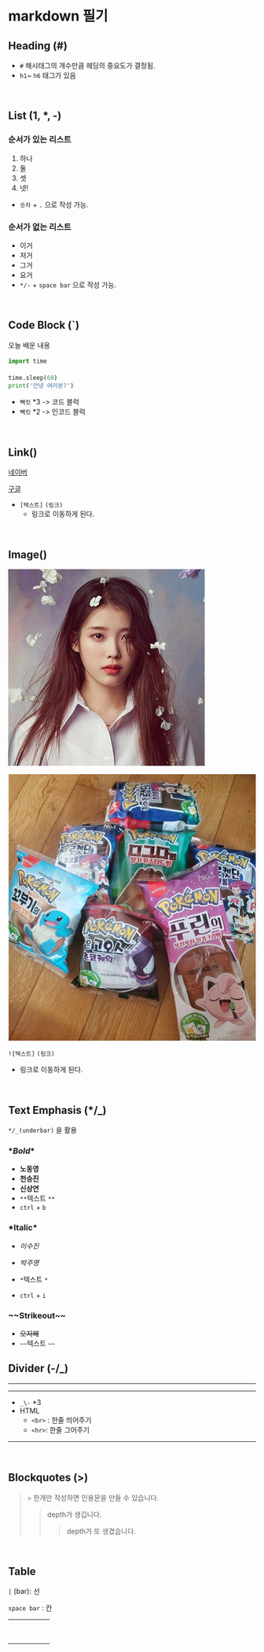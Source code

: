 # markdown 필기

## Heading (#)

* `#` 해시태그의 개수만큼 헤딩의 중요도가 결정됨.
* `h1`~ `h6` 태그가 있음

<br>

## List (1, *, -)

### 순서가 있는 리스트

1. 하나
2. 둘
3. 셋
4. 넷!

* `숫자` + `.` 으로 작성 가능.

### 순서가 없는 리스트

- 이거
- 저거
- 그거
- 요거
- `*/-` + `space bar` 으로 작성 가능.

<br>

## Code Block (`)

오늘 배운 내용 

```python
import time

time.sleep(60)
print('안녕 여러분?')
```

* `빽킷` *3 -> 코드 블럭
* `빽킷` *2 -> 인코드 블럭

<br>

## Link([]())

[네이버](https://www.naver.com)

[구글](https://www.google.com)

* `[텍스트]` `(링크)` 
  * 링크로 이동하게 된다.

<br>

## Image(![]())

![아이유](README-images/vKspl9Et_400x400.jpg)

![포켓몬빵](README-images/01.29355184.1.jpg)

`![텍스트]` `(링크)` 

* 링크로 이동하게 된다.

<br>

## Text Emphasis (*/_)

`*/_(underbar)` 을 활용

### \**Bold**

* **노동영**
* __천승진__
* **신상연**
* `**`텍스트 `**`
* `ctrl` + `b` 

### \*Italic*

* *이수진*
* _박주영_

* `*`텍스트 `*`
* `ctrl` + `i` 

### \~~Strikeout~~

* ~~오지혜~~
* `~~`텍스트 `~~`



## Divider (-/_)

---

___

* `_\-` *3
* HTML
  * `<br>` : 한줄 띄어주기
  * `<hr>`: 한줄 그어주기

<hr>

<br>

## Blockquotes (>)

> `>` 한개만 작성하면 인용문을 만들 수 있습니다.
>
> > depth가 생깁니다.
> >
> > > depth가 또 생겼습니다.

<br>

## Table

`|` (bar): 선

`space bar` : 칸

|      |      |      |      |      |      |
| ---- | ---- | ---- | ---- | ---- | ---- |
|      |      |      |      |      |      |
|      |      |      |      |      |      |
|      |      |      |      |      |      |
|      |      |      |      |      |      |
|      |      |      |      |      |      |
|      |      |      |      |      |      |
|      |      |      |      |      |      |
|      |      |      |      |      |      |
|      |      |      |      |      |      |

